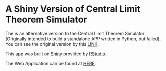 # A Shiny Version of Central Limit Theorem Simulator

The is an alternative version to the Central Limit Theorem Simulator (Originally intended to build a standalone APP written in Python, but failed). You can see the original version by this [LINK](https://github.com/withworksc/PS2012_CLTSim_Py).

This app was built on [Shiny](https://shiny.rstudio.com) provided by [RStudio](https://www.rstudio.com).

The Web Application can be found at [HERE](https://withworksc.shinyapps.io/CLTSim/).
